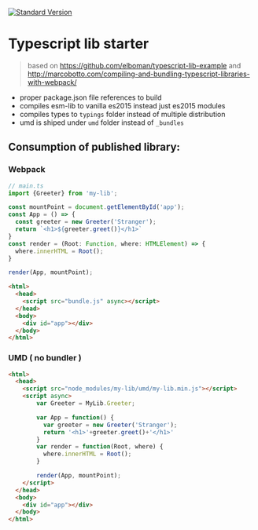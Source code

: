 [![Standard Version](https://img.shields.io/badge/release-standard%20version-brightgreen.svg)](https://github.com/conventional-changelog/standard-version)

# Typescript lib starter

> based on https://github.com/elboman/typescript-lib-example and http://marcobotto.com/compiling-and-bundling-typescript-libraries-with-webpack/

- proper package.json file references to build
- compiles esm-lib to vanilla es2015 instead just es2015 modules
- compiles types to `typings` folder instead of multiple distribution
- umd is shiped under `umd` folder instead of `_bundles`

## Consumption of published library:

### Webpack

```ts
// main.ts
import {Greeter} from 'my-lib';

const mountPoint = document.getElementById('app');
const App = () => {
  const greeter = new Greeter('Stranger');
  return `<h1>${greeter.greet()}</h1>`
}
const render = (Root: Function, where: HTMLElement) => {
  where.innerHTML = Root();
}

render(App, mountPoint);
```

```html
<html>
  <head>
    <script src="bundle.js" async></script>
  </head>
  <body>
    <div id="app"></div>
  </body>
</html>
```

### UMD ( no bundler )

```html
<html>
  <head>
    <script src="node_modules/my-lib/umd/my-lib.min.js"></script>
    <script async>
        var Greeter = MyLib.Greeter;

        var App = function() {
          var greeter = new Greeter('Stranger');
          return '<h1>'+greeter.greet()+'</h1>'
        }
        var render = function(Root, where) {
          where.innerHTML = Root();
        }

        render(App, mountPoint);
    </script>
  </head>
  <body>
    <div id="app"></div>
  </body>
</html>
```
